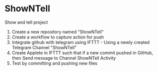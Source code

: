 # ShowNTell

Show and tell project
1. Create a new repository named "ShowNTell"
2. Create a workflow to capture action for push
3. Integrate github with telegram using IFTTT - Using a newly created Telegram Channel "ShowNTell"
4. Create Applete in IFTTT such that if a new commit pushed in GitHub, then Send message to Channel ShowNTell Activity
5. Test by committing and pushing new files
